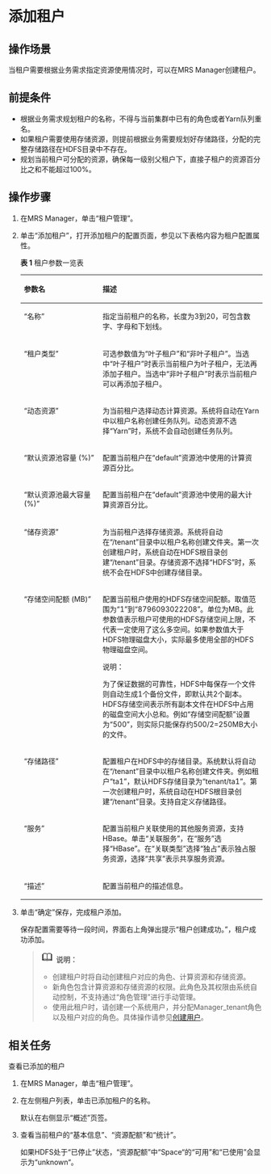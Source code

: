 # 添加租户<a name="mrs_01_0539"></a>

## 操作场景<a name="zh-cn_topic_0035271541_section54537506192610"></a>

当租户需要根据业务需求指定资源使用情况时，可以在MRS Manager创建租户。

## 前提条件<a name="zh-cn_topic_0035271541_section57491743192637"></a>

-   根据业务需求规划租户的名称，不得与当前集群中已有的角色或者Yarn队列重名。
-   如果租户需要使用存储资源，则提前根据业务需要规划好存储路径，分配的完整存储路径在HDFS目录中不存在。
-   规划当前租户可分配的资源，确保每一级别父租户下，直接子租户的资源百分比之和不能超过100%。

## 操作步骤<a name="zh-cn_topic_0035271541_section34570625192643"></a>

1.  在MRS Manager，单击“租户管理”。
2.  单击“添加租户”，打开添加租户的配置页面，参见以下表格内容为租户配置属性。

    **表 1**  租户参数一览表

    <a name="zh-cn_topic_0035271541_table269395619271"></a>
    <table><thead align="left"><tr id="zh-cn_topic_0035271541_row2745194719271"><th class="cellrowborder" valign="top" width="32.5%" id="mcps1.2.3.1.1"><p id="zh-cn_topic_0035271541_p901521119271"><a name="zh-cn_topic_0035271541_p901521119271"></a><a name="zh-cn_topic_0035271541_p901521119271"></a><strong id="zh-cn_topic_0035271541_b1074858819279"><a name="zh-cn_topic_0035271541_b1074858819279"></a><a name="zh-cn_topic_0035271541_b1074858819279"></a>参数名</strong></p>
    </th>
    <th class="cellrowborder" valign="top" width="67.5%" id="mcps1.2.3.1.2"><p id="zh-cn_topic_0035271541_p5914350019271"><a name="zh-cn_topic_0035271541_p5914350019271"></a><a name="zh-cn_topic_0035271541_p5914350019271"></a><strong id="zh-cn_topic_0035271541_b6532929019279"><a name="zh-cn_topic_0035271541_b6532929019279"></a><a name="zh-cn_topic_0035271541_b6532929019279"></a>描述</strong></p>
    </th>
    </tr>
    </thead>
    <tbody><tr id="zh-cn_topic_0035271541_row2589419719271"><td class="cellrowborder" valign="top" width="32.5%" headers="mcps1.2.3.1.1 "><p id="zh-cn_topic_0035271541_p1705524719271"><a name="zh-cn_topic_0035271541_p1705524719271"></a><a name="zh-cn_topic_0035271541_p1705524719271"></a>“名称”</p>
    </td>
    <td class="cellrowborder" valign="top" width="67.5%" headers="mcps1.2.3.1.2 "><p id="zh-cn_topic_0035271541_p3929779419271"><a name="zh-cn_topic_0035271541_p3929779419271"></a><a name="zh-cn_topic_0035271541_p3929779419271"></a>指定当前租户的名称，长度为3到20，可包含数字、字母和下划线。</p>
    </td>
    </tr>
    <tr id="zh-cn_topic_0035271541_row1813582819271"><td class="cellrowborder" valign="top" width="32.5%" headers="mcps1.2.3.1.1 "><p id="zh-cn_topic_0035271541_p5971593419271"><a name="zh-cn_topic_0035271541_p5971593419271"></a><a name="zh-cn_topic_0035271541_p5971593419271"></a>“租户类型”</p>
    </td>
    <td class="cellrowborder" valign="top" width="67.5%" headers="mcps1.2.3.1.2 "><p id="zh-cn_topic_0035271541_p515246819271"><a name="zh-cn_topic_0035271541_p515246819271"></a><a name="zh-cn_topic_0035271541_p515246819271"></a>可选参数值为“叶子租户”和“非叶子租户”。当选中“叶子租户”时表示当前租户为叶子租户，无法再添加子租户。当选中“非叶子租户”时表示当前租户可以再添加子租户。</p>
    </td>
    </tr>
    <tr id="zh-cn_topic_0035271541_row4637222019271"><td class="cellrowborder" valign="top" width="32.5%" headers="mcps1.2.3.1.1 "><p id="zh-cn_topic_0035271541_p6516233619271"><a name="zh-cn_topic_0035271541_p6516233619271"></a><a name="zh-cn_topic_0035271541_p6516233619271"></a>“动态资源”</p>
    </td>
    <td class="cellrowborder" valign="top" width="67.5%" headers="mcps1.2.3.1.2 "><p id="zh-cn_topic_0035271541_p4365789319271"><a name="zh-cn_topic_0035271541_p4365789319271"></a><a name="zh-cn_topic_0035271541_p4365789319271"></a>为当前租户选择动态计算资源。系统将自动在Yarn中以租户名称创建任务队列。动态资源不选择“Yarn”时，系统不会自动创建任务队列。</p>
    </td>
    </tr>
    <tr id="zh-cn_topic_0035271541_row5737672319271"><td class="cellrowborder" valign="top" width="32.5%" headers="mcps1.2.3.1.1 "><p id="zh-cn_topic_0035271541_p1700302019271"><a name="zh-cn_topic_0035271541_p1700302019271"></a><a name="zh-cn_topic_0035271541_p1700302019271"></a>“默认资源池容量 (%)”</p>
    </td>
    <td class="cellrowborder" valign="top" width="67.5%" headers="mcps1.2.3.1.2 "><p id="zh-cn_topic_0035271541_p3506738519271"><a name="zh-cn_topic_0035271541_p3506738519271"></a><a name="zh-cn_topic_0035271541_p3506738519271"></a>配置当前租户在“default”资源池中使用的计算资源百分比。</p>
    </td>
    </tr>
    <tr id="zh-cn_topic_0035271541_row4717101519271"><td class="cellrowborder" valign="top" width="32.5%" headers="mcps1.2.3.1.1 "><p id="zh-cn_topic_0035271541_p6275587019271"><a name="zh-cn_topic_0035271541_p6275587019271"></a><a name="zh-cn_topic_0035271541_p6275587019271"></a>“默认资源池最大容量 (%)”</p>
    </td>
    <td class="cellrowborder" valign="top" width="67.5%" headers="mcps1.2.3.1.2 "><p id="zh-cn_topic_0035271541_p5006070119271"><a name="zh-cn_topic_0035271541_p5006070119271"></a><a name="zh-cn_topic_0035271541_p5006070119271"></a>配置当前租户在“default”资源池中使用的最大计算资源百分比。</p>
    </td>
    </tr>
    <tr id="zh-cn_topic_0035271541_row4789313219271"><td class="cellrowborder" valign="top" width="32.5%" headers="mcps1.2.3.1.1 "><p id="zh-cn_topic_0035271541_p5413845919271"><a name="zh-cn_topic_0035271541_p5413845919271"></a><a name="zh-cn_topic_0035271541_p5413845919271"></a>“储存资源”</p>
    </td>
    <td class="cellrowborder" valign="top" width="67.5%" headers="mcps1.2.3.1.2 "><p id="zh-cn_topic_0035271541_p2313904719271"><a name="zh-cn_topic_0035271541_p2313904719271"></a><a name="zh-cn_topic_0035271541_p2313904719271"></a>为当前租户选择存储资源。系统将自动在“/tenant”目录中以租户名称创建文件夹。第一次创建租户时，系统自动在HDFS根目录创建“/tenant”目录。存储资源不选择<span class="parmvalue" id="zh-cn_topic_0035271541_parmvalue55076469151819"><a name="zh-cn_topic_0035271541_parmvalue55076469151819"></a><a name="zh-cn_topic_0035271541_parmvalue55076469151819"></a>“HDFS”</span>时，系统不会在HDFS中创建存储目录。</p>
    </td>
    </tr>
    <tr id="zh-cn_topic_0035271541_row692483119271"><td class="cellrowborder" valign="top" width="32.5%" headers="mcps1.2.3.1.1 "><p id="zh-cn_topic_0035271541_p2404040019271"><a name="zh-cn_topic_0035271541_p2404040019271"></a><a name="zh-cn_topic_0035271541_p2404040019271"></a>“存储空间配额 (MB)”</p>
    </td>
    <td class="cellrowborder" valign="top" width="67.5%" headers="mcps1.2.3.1.2 "><p id="zh-cn_topic_0035271541_p111537819271"><a name="zh-cn_topic_0035271541_p111537819271"></a><a name="zh-cn_topic_0035271541_p111537819271"></a>配置当前租户使用的HDFS存储空间配额。取值范围为“1”到“8796093022208”。单位为MB。此参数值表示租户可使用的HDFS存储空间上限，不代表一定使用了这么多空间。如果参数值大于HDFS物理磁盘大小，实际最多使用全部的HDFS物理磁盘空间。</p>
    <div class="note" id="zh-cn_topic_0035271541_note17069590164928"><a name="zh-cn_topic_0035271541_note17069590164928"></a><a name="zh-cn_topic_0035271541_note17069590164928"></a><span class="notetitle"> 说明： </span><div class="notebody"><p id="zh-cn_topic_0035271541_p32992694175822"><a name="zh-cn_topic_0035271541_p32992694175822"></a><a name="zh-cn_topic_0035271541_p32992694175822"></a>为了保证数据的可靠性，HDFS中每保存一个文件则自动生成1个备份文件，即默认共2个副本。HDFS存储空间表示所有副本文件在HDFS中占用的磁盘空间大小总和。例如“存储空间配额”设置为“500”，则实际只能保存约500/2=250MB大小的文件。</p>
    </div></div>
    </td>
    </tr>
    <tr id="zh-cn_topic_0035271541_row1003840419271"><td class="cellrowborder" valign="top" width="32.5%" headers="mcps1.2.3.1.1 "><p id="zh-cn_topic_0035271541_p780443419271"><a name="zh-cn_topic_0035271541_p780443419271"></a><a name="zh-cn_topic_0035271541_p780443419271"></a>“存储路径”</p>
    </td>
    <td class="cellrowborder" valign="top" width="67.5%" headers="mcps1.2.3.1.2 "><p id="zh-cn_topic_0035271541_p2817942819271"><a name="zh-cn_topic_0035271541_p2817942819271"></a><a name="zh-cn_topic_0035271541_p2817942819271"></a>配置租户在HDFS中的存储目录。系统默认将自动在“/tenant”目录中以租户名称创建文件夹。例如租户“ta1”，默认HDFS存储目录为“tenant/ta1”。第一次创建租户时，系统自动在HDFS根目录创建“/tenant”目录。支持自定义存储路径。</p>
    </td>
    </tr>
    <tr id="zh-cn_topic_0035271541_row5228826719271"><td class="cellrowborder" valign="top" width="32.5%" headers="mcps1.2.3.1.1 "><p id="zh-cn_topic_0035271541_p749119819271"><a name="zh-cn_topic_0035271541_p749119819271"></a><a name="zh-cn_topic_0035271541_p749119819271"></a>“服务”</p>
    </td>
    <td class="cellrowborder" valign="top" width="67.5%" headers="mcps1.2.3.1.2 "><p id="zh-cn_topic_0035271541_p280733919271"><a name="zh-cn_topic_0035271541_p280733919271"></a><a name="zh-cn_topic_0035271541_p280733919271"></a>配置当前租户关联使用的其他服务资源，支持HBase。单击“关联服务”，在“服务”选择“HBase”。在“关联类型”选择“独占”表示独占服务资源，选择“共享”表示共享服务资源。</p>
    </td>
    </tr>
    <tr id="zh-cn_topic_0035271541_row2526605419271"><td class="cellrowborder" valign="top" width="32.5%" headers="mcps1.2.3.1.1 "><p id="zh-cn_topic_0035271541_p3328447419271"><a name="zh-cn_topic_0035271541_p3328447419271"></a><a name="zh-cn_topic_0035271541_p3328447419271"></a>“描述”</p>
    </td>
    <td class="cellrowborder" valign="top" width="67.5%" headers="mcps1.2.3.1.2 "><p id="zh-cn_topic_0035271541_p1168786719271"><a name="zh-cn_topic_0035271541_p1168786719271"></a><a name="zh-cn_topic_0035271541_p1168786719271"></a>配置当前租户的描述信息。</p>
    </td>
    </tr>
    </tbody>
    </table>

3.  单击“确定”保存，完成租户添加。

    保存配置需要等待一段时间，界面右上角弹出提示“租户创建成功。”，租户成功添加。

    >![](public_sys-resources/icon-note.gif) **说明：** 
    >-   创建租户时将自动创建租户对应的角色、计算资源和存储资源。
    >-   新角色包含计算资源和存储资源的权限。此角色及其权限由系统自动控制，不支持通过“角色管理”进行手动管理。
    >-   使用此租户时，请创建一个系统用户，并分配Manager\_tenant角色以及租户对应的角色。具体操作请参见[创建用户](创建用户-60.md)。


## 相关任务<a name="zh-cn_topic_0035271541_section28781070132624"></a>

查看已添加的租户

1.  在MRS Manager，单击“租户管理”。
2.  在左侧租户列表，单击已添加租户的名称。

    默认在右侧显示“概述”页签。

3.  查看当前租户的“基本信息”、“资源配额”和“统计”。

    如果HDFS处于“已停止”状态，“资源配额”中“Space“的“可用”和“已使用”会显示为“unknown“。


